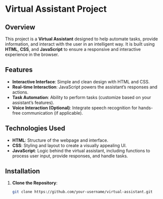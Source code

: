 # Virtual Assistant Project

## Overview
This project is a **Virtual Assistant** designed to help automate tasks, provide information, and interact with the user in an intelligent way. It is built using **HTML**, **CSS**, and **JavaScript** to ensure a responsive and interactive experience in the browser.

## Features
- **Interactive Interface**: Simple and clean design with HTML and CSS.
- **Real-time Interaction**: JavaScript powers the assistant’s responses and actions.
- **Task Automation**: Ability to perform tasks (customize based on your assistant’s features).
- **Voice Interaction (Optional)**: Integrate speech recognition for hands-free communication (if applicable).

## Technologies Used
- **HTML**: Structure of the webpage and interface.
- **CSS**: Styling and layout to create a visually appealing UI.
- **JavaScript**: Logic behind the virtual assistant, including functions to process user input, provide responses, and handle tasks.

## Installation
1. **Clone the Repository**:
   ```bash
   git clone https://github.com/your-username/virtual-assistant.git
